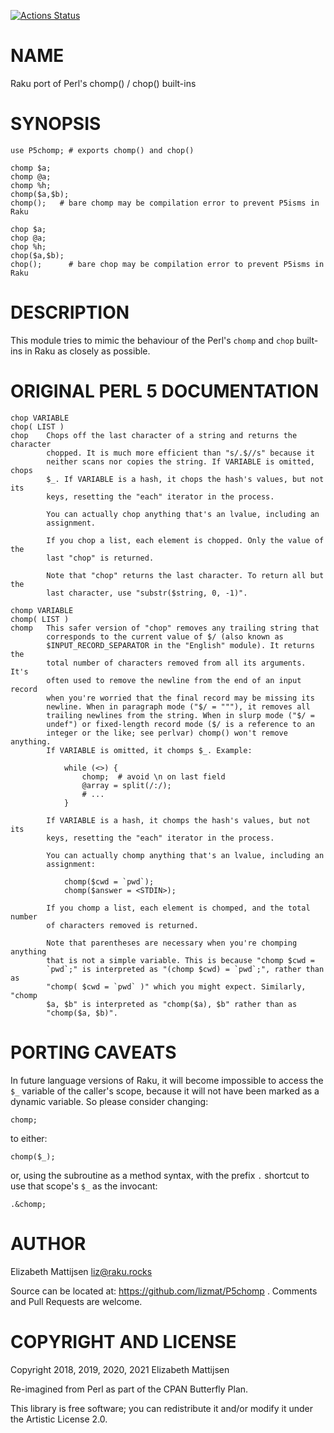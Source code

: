 [![Actions Status](https://github.com/lizmat/P5chomp/workflows/test/badge.svg)](https://github.com/lizmat/P5chomp/actions)

NAME
====

Raku port of Perl's chomp() / chop() built-ins

SYNOPSIS
========

    use P5chomp; # exports chomp() and chop()

    chomp $a;
    chomp @a;
    chomp %h;
    chomp($a,$b);
    chomp();   # bare chomp may be compilation error to prevent P5isms in Raku

    chop $a;
    chop @a;
    chop %h;
    chop($a,$b);
    chop();      # bare chop may be compilation error to prevent P5isms in Raku

DESCRIPTION
===========

This module tries to mimic the behaviour of the Perl's `chomp` and `chop` built-ins in Raku as closely as possible.

ORIGINAL PERL 5 DOCUMENTATION
=============================

    chop VARIABLE
    chop( LIST )
    chop    Chops off the last character of a string and returns the character
            chopped. It is much more efficient than "s/.$//s" because it
            neither scans nor copies the string. If VARIABLE is omitted, chops
            $_. If VARIABLE is a hash, it chops the hash's values, but not its
            keys, resetting the "each" iterator in the process.

            You can actually chop anything that's an lvalue, including an
            assignment.

            If you chop a list, each element is chopped. Only the value of the
            last "chop" is returned.

            Note that "chop" returns the last character. To return all but the
            last character, use "substr($string, 0, -1)".

    chomp VARIABLE
    chomp( LIST )
    chomp   This safer version of "chop" removes any trailing string that
            corresponds to the current value of $/ (also known as
            $INPUT_RECORD_SEPARATOR in the "English" module). It returns the
            total number of characters removed from all its arguments. It's
            often used to remove the newline from the end of an input record
            when you're worried that the final record may be missing its
            newline. When in paragraph mode ("$/ = """), it removes all
            trailing newlines from the string. When in slurp mode ("$/ =
            undef") or fixed-length record mode ($/ is a reference to an
            integer or the like; see perlvar) chomp() won't remove anything.
            If VARIABLE is omitted, it chomps $_. Example:

                while (<>) {
                    chomp;  # avoid \n on last field
                    @array = split(/:/);
                    # ...
                }

            If VARIABLE is a hash, it chomps the hash's values, but not its
            keys, resetting the "each" iterator in the process.

            You can actually chomp anything that's an lvalue, including an
            assignment:

                chomp($cwd = `pwd`);
                chomp($answer = <STDIN>);

            If you chomp a list, each element is chomped, and the total number
            of characters removed is returned.

            Note that parentheses are necessary when you're chomping anything
            that is not a simple variable. This is because "chomp $cwd =
            `pwd`;" is interpreted as "(chomp $cwd) = `pwd`;", rather than as
            "chomp( $cwd = `pwd` )" which you might expect. Similarly, "chomp
            $a, $b" is interpreted as "chomp($a), $b" rather than as
            "chomp($a, $b)".

PORTING CAVEATS
===============

In future language versions of Raku, it will become impossible to access the `$_` variable of the caller's scope, because it will not have been marked as a dynamic variable. So please consider changing:

    chomp;

to either:

    chomp($_);

or, using the subroutine as a method syntax, with the prefix `.` shortcut to use that scope's `$_` as the invocant:

    .&chomp;

AUTHOR
======

Elizabeth Mattijsen <liz@raku.rocks>

Source can be located at: https://github.com/lizmat/P5chomp . Comments and Pull Requests are welcome.

COPYRIGHT AND LICENSE
=====================

Copyright 2018, 2019, 2020, 2021 Elizabeth Mattijsen

Re-imagined from Perl as part of the CPAN Butterfly Plan.

This library is free software; you can redistribute it and/or modify it under the Artistic License 2.0.

